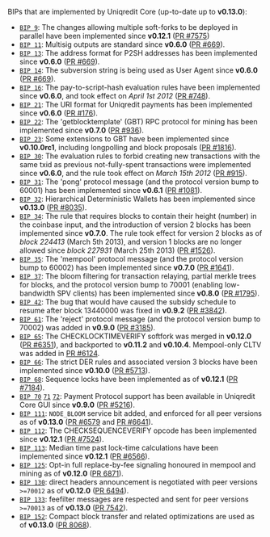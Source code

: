 BIPs that are implemented by Uniqredit Core (up-to-date up to **v0.13.0**):

* [`BIP 9`](https://github.com/uniqredit/bips/blob/master/bip-0009.mediawiki): The changes allowing multiple soft-forks to be deployed in parallel have been implemented since **v0.12.1**  ([PR #7575](https://github.com/uniqredit/uniqredit/pull/7575))
* [`BIP 11`](https://github.com/uniqredit/bips/blob/master/bip-0011.mediawiki): Multisig outputs are standard since **v0.6.0** ([PR #669](https://github.com/uniqredit/uniqredit/pull/669)).
* [`BIP 13`](https://github.com/uniqredit/bips/blob/master/bip-0013.mediawiki): The address format for P2SH addresses has been implemented since **v0.6.0** ([PR #669](https://github.com/uniqredit/uniqredit/pull/669)).
* [`BIP 14`](https://github.com/uniqredit/bips/blob/master/bip-0014.mediawiki): The subversion string is being used as User Agent since **v0.6.0** ([PR #669](https://github.com/uniqredit/uniqredit/pull/669)).
* [`BIP 16`](https://github.com/uniqredit/bips/blob/master/bip-0016.mediawiki): The pay-to-script-hash evaluation rules have been implemented since **v0.6.0**, and took effect on *April 1st 2012* ([PR #748](https://github.com/uniqredit/uniqredit/pull/748)).
* [`BIP 21`](https://github.com/uniqredit/bips/blob/master/bip-0021.mediawiki): The URI format for Uniqredit payments has been implemented since **v0.6.0** ([PR #176](https://github.com/uniqredit/uniqredit/pull/176)).
* [`BIP 22`](https://github.com/uniqredit/bips/blob/master/bip-0022.mediawiki): The 'getblocktemplate' (GBT) RPC protocol for mining has been implemented since **v0.7.0** ([PR #936](https://github.com/uniqredit/uniqredit/pull/936)).
* [`BIP 23`](https://github.com/uniqredit/bips/blob/master/bip-0023.mediawiki): Some extensions to GBT have been implemented since **v0.10.0rc1**, including longpolling and block proposals ([PR #1816](https://github.com/uniqredit/uniqredit/pull/1816)).
* [`BIP 30`](https://github.com/uniqredit/bips/blob/master/bip-0030.mediawiki): The evaluation rules to forbid creating new transactions with the same txid as previous not-fully-spent transactions were implemented since **v0.6.0**, and the rule took effect on *March 15th 2012* ([PR #915](https://github.com/uniqredit/uniqredit/pull/915)).
* [`BIP 31`](https://github.com/uniqredit/bips/blob/master/bip-0031.mediawiki): The 'pong' protocol message (and the protocol version bump to 60001) has been implemented since **v0.6.1** ([PR #1081](https://github.com/uniqredit/uniqredit/pull/1081)).
* [`BIP 32`](https://github.com/uniqredit/bips/blob/master/bip-0032.mediawiki): Hierarchical Deterministic Wallets has been implemented since **v0.13.0** ([PR #8035](https://github.com/uniqredit/uniqredit/pull/8035)).
* [`BIP 34`](https://github.com/uniqredit/bips/blob/master/bip-0034.mediawiki): The rule that requires blocks to contain their height (number) in the coinbase input, and the introduction of version 2 blocks has been implemented since **v0.7.0**. The rule took effect for version 2 blocks as of *block 224413* (March 5th 2013), and version 1 blocks are no longer allowed since *block 227931* (March 25th 2013) ([PR #1526](https://github.com/uniqredit/uniqredit/pull/1526)).
* [`BIP 35`](https://github.com/uniqredit/bips/blob/master/bip-0035.mediawiki): The 'mempool' protocol message (and the protocol version bump to 60002) has been implemented since **v0.7.0** ([PR #1641](https://github.com/uniqredit/uniqredit/pull/1641)).
* [`BIP 37`](https://github.com/uniqredit/bips/blob/master/bip-0037.mediawiki): The bloom filtering for transaction relaying, partial merkle trees for blocks, and the protocol version bump to 70001 (enabling low-bandwidth SPV clients) has been implemented since **v0.8.0** ([PR #1795](https://github.com/uniqredit/uniqredit/pull/1795)).
* [`BIP 42`](https://github.com/uniqredit/bips/blob/master/bip-0042.mediawiki): The bug that would have caused the subsidy schedule to resume after block 13440000 was fixed in **v0.9.2** ([PR #3842](https://github.com/uniqredit/uniqredit/pull/3842)).
* [`BIP 61`](https://github.com/uniqredit/bips/blob/master/bip-0061.mediawiki): The 'reject' protocol message (and the protocol version bump to 70002) was added in **v0.9.0** ([PR #3185](https://github.com/uniqredit/uniqredit/pull/3185)).
* [`BIP 65`](https://github.com/uniqredit/bips/blob/master/bip-0065.mediawiki): The CHECKLOCKTIMEVERIFY softfork was merged in **v0.12.0** ([PR #6351](https://github.com/uniqredit/uniqredit/pull/6351)), and backported to **v0.11.2** and **v0.10.4**. Mempool-only CLTV was added in [PR #6124](https://github.com/uniqredit/uniqredit/pull/6124).
* [`BIP 66`](https://github.com/uniqredit/bips/blob/master/bip-0066.mediawiki): The strict DER rules and associated version 3 blocks have been implemented since **v0.10.0** ([PR #5713](https://github.com/uniqredit/uniqredit/pull/5713)).
* [`BIP 68`](https://github.com/uniqredit/bips/blob/master/bip-0068.mediawiki): Sequence locks have been implemented as of **v0.12.1**  ([PR #7184](https://github.com/uniqredit/uniqredit/pull/7184)).
* [`BIP 70`](https://github.com/uniqredit/bips/blob/master/bip-0070.mediawiki) [`71`](https://github.com/uniqredit/bips/blob/master/bip-0071.mediawiki) [`72`](https://github.com/uniqredit/bips/blob/master/bip-0072.mediawiki): Payment Protocol support has been available in Uniqredit Core GUI since **v0.9.0** ([PR #5216](https://github.com/uniqredit/uniqredit/pull/5216)).
* [`BIP 111`](https://github.com/uniqredit/bips/blob/master/bip-0111.mediawiki): `NODE_BLOOM` service bit added, and enforced for all peer versions as of **v0.13.0** ([PR #6579](https://github.com/uniqredit/uniqredit/pull/6579) and [PR #6641](https://github.com/uniqredit/uniqredit/pull/6641)).
* [`BIP 112`](https://github.com/uniqredit/bips/blob/master/bip-0112.mediawiki): The CHECKSEQUENCEVERIFY opcode has been implemented since **v0.12.1** ([PR #7524](https://github.com/uniqredit/uniqredit/pull/7524)).
* [`BIP 113`](https://github.com/uniqredit/bips/blob/master/bip-0113.mediawiki): Median time past lock-time calculations have been implemented since **v0.12.1** ([PR #6566](https://github.com/uniqredit/uniqredit/pull/6566)).
* [`BIP 125`](https://github.com/uniqredit/bips/blob/master/bip-0125.mediawiki): Opt-in full replace-by-fee signaling honoured in mempool and mining as of **v0.12.0** ([PR 6871](https://github.com/uniqredit/uniqredit/pull/6871)).
* [`BIP 130`](https://github.com/uniqredit/bips/blob/master/bip-0130.mediawiki): direct headers announcement is negotiated with peer versions `>=70012` as of **v0.12.0** ([PR 6494](https://github.com/uniqredit/uniqredit/pull/6494)).
* [`BIP 133`](https://github.com/uniqredit/bips/blob/master/bip-0133.mediawiki): feefilter messages are respected and sent for peer versions `>=70013` as of **v0.13.0** ([PR 7542](https://github.com/uniqredit/uniqredit/pull/7542)).
* [`BIP 152`](https://github.com/uniqredit/bips/blob/master/bip-0152.mediawiki): Compact block transfer and related optimizations are used as of **v0.13.0** ([PR 8068](https://github.com/uniqredit/uniqredit/pull/8068)).
